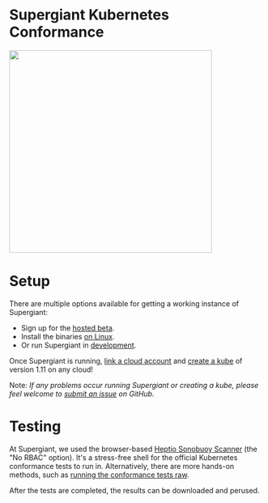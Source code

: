 Supergiant Kubernetes Conformance
=

<img src="http://supergiant.io/img/logo_dark.svg" width="400">

# Setup

There are multiple options available for getting a working instance of Supergiant:

* Sign up for the [hosted beta](https://beta.supergiant.io/).
* Install the binaries [on Linux](https://supergiant.readthedocs.io/en/v1.0.0/Installation/Linux/).
* Or run Supergiant in [development](https://github.com/supergiant/supergiant#development).

Once Supergiant is running, [link a cloud account](https://supergiant.readthedocs.io/en/v1.0.0/Using%20the%20UI/cloud_accounts/) and [create a kube](https://supergiant.readthedocs.io/en/v1.0.0/Using%20the%20UI/deploying_kubes/) of version 1.11 on any cloud!

Note: _If any problems occur running Supergiant or creating a kube, please feel welcome to [submit an issue](https://github.com/supergiant/supergiant/issues) on GitHub._

# Testing

At Supergiant, we used the browser-based [Heptio Sonobuoy Scanner](https://scanner.heptio.com/) (the "No RBAC" option). It's a stress-free shell for the official Kubernetes conformance tests to run in. Alternatively, there are more hands-on methods, such as [running the conformance tests raw](https://github.com/kubernetes/community/blob/master/contributors/devel/conformance-tests.md).

After the tests are completed, the results can be downloaded and perused.